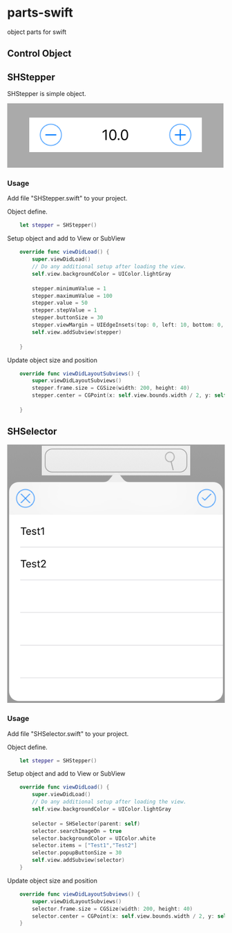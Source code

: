 # parts-swift
object parts for swift

**Control Object**
---

## SHStepper

SHStepper is simple object.

![Screen Shot SHStepper](ScreenShot/ScreenShot-SHStepper.png)

### Usage

Add file "SHStepper.swift" to your project.

Object define.

```Swift
    let stepper = SHStepper()
```

Setup object and add to View or SubView

```Swift
    override func viewDidLoad() {
        super.viewDidLoad()
        // Do any additional setup after loading the view.
        self.view.backgroundColor = UIColor.lightGray

        stepper.minimumValue = 1
        stepper.maximumValue = 100
        stepper.value = 50
        stepper.stepValue = 1
        stepper.buttonSize = 30
        stepper.viewMargin = UIEdgeInsets(top: 0, left: 10, bottom: 0, right: 10)
        self.view.addSubview(stepper)

    }
```

Update object size and position

```Swift
    override func viewDidLayoutSubviews() {
        super.viewDidLayoutSubviews()
        stepper.frame.size = CGSize(width: 200, height: 40)
        stepper.center = CGPoint(x: self.view.bounds.width / 2, y: self.view.bounds.height / 2)

    }
```

## SHSelector

![Screen Shot SHStepper](ScreenShot/ScreenShot-SHSelector.png)

### Usage

Add file "SHSelector.swift" to your project.

Object define.

```Swift
    let stepper = SHStepper()
```

Setup object and add to View or SubView

```Swift
    override func viewDidLoad() {
        super.viewDidLoad()
        // Do any additional setup after loading the view.
        self.view.backgroundColor = UIColor.lightGray

        selector = SHSelector(parent: self)
        selector.searchImageOn = true
        selector.backgroundColor = UIColor.white
        selector.items = ["Test1","Test2"]
        selector.popupButtonSize = 30
        self.view.addSubview(selector)
    }
```

Update object size and position

```Swift
    override func viewDidLayoutSubviews() {
        super.viewDidLayoutSubviews()
        selector.frame.size = CGSize(width: 200, height: 40)
        selector.center = CGPoint(x: self.view.bounds.width / 2, y: self.view.bounds.height / 2)
    }
```

